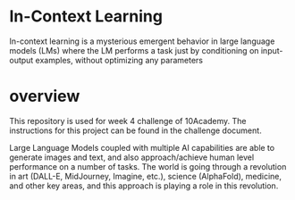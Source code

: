 # In-Context Learning
In-context learning is a mysterious emergent behavior in large language models (LMs) where the LM performs a task just by conditioning on input-output examples, without optimizing any parameters
# overview
This repository is used for week 4 challenge of 10Academy. The instructions for this project can be found in the challenge document.

Large Language Models coupled with multiple AI capabilities are able to generate images and text, and also approach/achieve human level performance on a number of tasks. The world is going through a revolution in art (DALL-E, MidJourney, Imagine, etc.), science (AlphaFold), medicine, and other key areas, and this approach is playing a role in this revolution.
